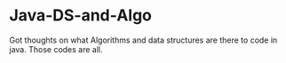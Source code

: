 # Java-DS-and-Algo

Got thoughts on what Algorithms and data structures are there to code in java. Those codes are all.
